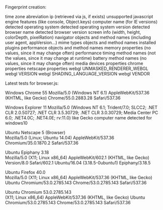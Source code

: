 Fingerprint creation:

time zone abreviation
ip (retrieved via js, if exists)
unsupported javascript engine features (like console, Object.keys)
computer name (for IE versions)
detected operating system
detected operating system version
detected browser name
detected browser version
screen info (width, height, colorDepth, pixelRation)
navigator objects and method names (including user agent, appVersion...)
mime types objects and method names
installed plugins
performance objects and method names
memory properties (no values, since it may change often)
performance timing method names (not the values, since it may change at runtime)
battery method names (no values, since it may change often)
media devices properties
chrome properties
netscape properties
webgl UNMASKED_RENDERER_WEBGL
webgl VERSION
webgl SHADING_LANGUAGE_VERSION
webgl VENDOR




Latest tests for browser.js:

Windows	Chrome	55
Mozilla/5.0 (Windows NT 6.1) AppleWebKit/537.36 (KHTML, like Gecko) Chrome/55.0.2883.28 Safari/537.36



Windows	Explorer 11
Mozilla/5.0 (Windows NT 6.1; Trident/7.0; SLCC2; .NET CLR 2.0.50727; .NET CLR 3.5.30729; .NET CLR 3.0.30729; Media Center PC 6.0; .NET4.0C; .NET4.0E; rv:11.0) like Gecko
computer name detected for windows10

Ubuntu Netscape 5 (Browser)            
Mozilla/5.0 (Linux; Ubuntu 14.04) AppleWebKit/537.36 Chromium/35.0.1870.2 Safari/537.36

Ubuntu Epiphany 3.18                   
Mozilla/5.0 (X11; Linux x86_64) AppleWebKit/602.1 (KHTML, like Gecko) Version/8.0 Safari/602.1 Ubuntu/16.04 (3.18.5-0ubuntu1) Epiphany/3.18.5

Ubuntu Firefox 40.0                    
Mozilla/5.0 (X11; Linux x86_64) AppleWebKit/537.36 (KHTML, like Gecko) Ubuntu Chromium/53.0.2785.143 Chrome/53.0.2785.143 Safari/537.36

Ubuntu Chromium 53.0.2785.143          
(X11; Linux x86_64) AppleWebKit/537.36 (KHTML, like Gecko) Ubuntu Chromium/53.0.2785.143 Chrome/53.0.2785.143 Safari/537.36





